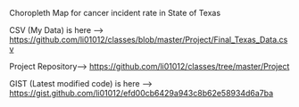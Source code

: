 Choropleth Map for cancer incident rate in State of Texas


CSV (My Data) is here --> https://github.com/li01012/classes/blob/master/Project/Final_Texas_Data.csv

Project Repository--> https://github.com/li01012/classes/tree/master/Project

GIST (Latest modified code) is here --> https://gist.github.com/li01012/efd00cb6429a943c8b62e58934d6a7ba



